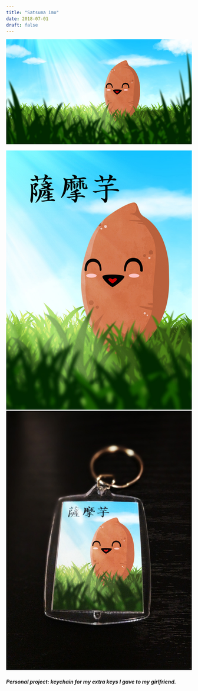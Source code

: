 ```yaml
---
title: "Satsuma imo"
date: 2018-07-01
draft: false
---
```


![image1](satsuma-imo-001.jpg)

![image2](satsuma-imo-002.jpg)
![image3](satsuma-imo-003.jpg)


##### Personal project: keychain for my extra keys I gave to my girlfriend.